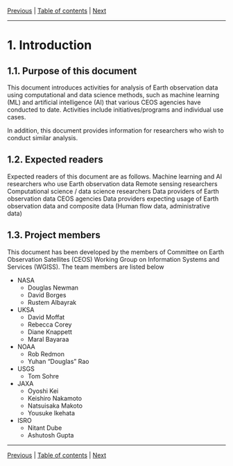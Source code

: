 [Previous](README.md) | [Table of contents](README.md) | [Next](background.md)

***
# 1. Introduction

## 1.1. Purpose of this document
This document introduces activities for analysis of Earth observation data using computational and data science methods, such as machine learning (ML) and artificial intelligence (AI) that various CEOS agencies have conducted to date.
Activities include initiatives/programs and individual use cases.

In addition, this document provides information for researchers who wish to conduct similar analysis.

## 1.2. Expected readers
Expected readers of this document are as follows.
Machine learning and AI researchers who use Earth observation data
Remote sensing researchers
Computational science / data science researchers
Data providers of Earth observation data
CEOS agencies
Data providers expecting usage of Earth observation data and composite data  (Human flow data, administrative data)

## 1.3. Project members
This document has been developed by the members of Committee on Earth Observation Satellites (CEOS) Working Group on Information Systems and Services (WGISS).
The team members are listed below

- NASA
  - Douglas Newman
  - David Borges
  - Rustem Albayrak
- UKSA
  - David Moffat
  - Rebecca Corey
  - Diane Knappett
  - Maral Bayaraa
- NOAA
  - Rob Redmon
  - Yuhan “Douglas” Rao
- USGS
  - Tom Sohre
- JAXA
  - Oyoshi Kei
  - Keishiro Nakamoto
  - Natsuisaka Makoto
  - Yousuke Ikehata
- ISRO
  - Nitant Dube
  - Ashutosh Gupta

***
[Previous](README.md) | [Table of contents](README.md) | [Next](background.md)
